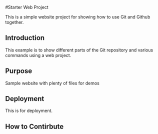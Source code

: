 #Starter Web Project

This is a simple website project for showing how to use Git and Github together.

## Introduction
This example is to show different parts of the Git repository and various commands using a web project.


## Purpose
Sample website with plenty of files for demos

## Deployment
This is for deployment.

## How to Contirbute



